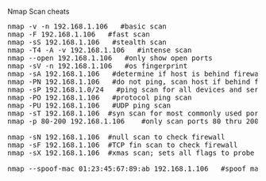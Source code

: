 Nmap Scan cheats

<pre>
nmap -v -n 192.168.1.106   #basic scan
nmap -F 192.168.1.106   #fast scan
nmap -sS 192.168.1.106   #stealth scan
nmap -T4 -A -v 192.168.1.106   #intense scan
nmap --open 192.168.1.106   #only show open ports
nmap -sV -n 192.168.1.106   #os fingerprint
nmap -sA 192.168.1.106   #determine if host is behind firewall
nmap -PN 192.168.1.106   #do not ping, scan host if behind firewall
nmap -sP 192.168.1.0/24   #ping scan for all devices and servers that are up
nmap -PO 192.168.1.106   #protocol ping scan 
nmap -PU 192.168.1.106   #UDP ping scan
nmap -sT 192.168.1.106  #syn scan for most commonly used ports
nmap -p 80-200 192.168.1.106    #only scan ports 80 thru 200

nmap -sN 192.168.1.106  #null scan to check firewall
nmap -sF 192.168.1.106  #TCP fin scan to check firewall
nmap -sX 192.168.1.106  #xmas scan; sets all flags to probe firewall

nmap --spoof-mac 01:23:45:67:89:ab 192.168.1.106   #spoof mac and scan firewall
</pre>


